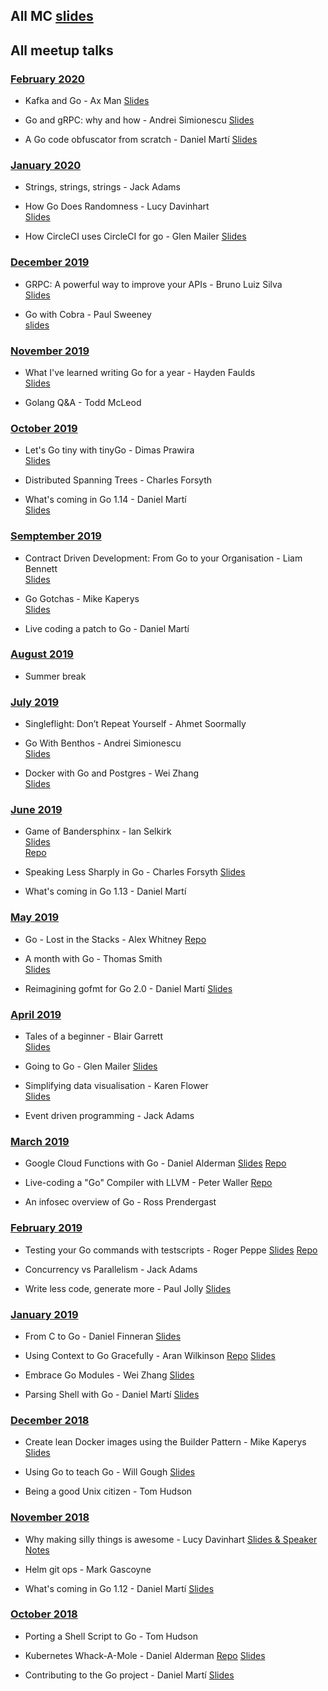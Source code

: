 ## All MC [slides](https://drive.google.com/drive/folders/1Rw8IOTb_8e7YXvBuGZQ41eg9zgkMVRj9?usp=sharing)

## All meetup talks

### [February 2020](#02.2020)

* Kafka and Go - Ax Man
[Slides](https://drive.google.com/file/d/1Tk7WV4mKDUr5p6JJLMeBD3-5Ax03FI_V/view?usp=sharing)

* Go and gRPC: why and how - Andrei Simionescu [Slides](https://talks.godoc.org/github.com/andreis/talks/200206-sheffield-go-meetup/talk.slide)

* A Go code obfuscator from scratch - Daniel Martí
[Slides](https://drive.google.com/open?id=1EySDaexiiVgcmk66iVxrX_-LaLuaxqMcwMwMBAOaZZ4)

### [January 2020](#01.2020)

* Strings, strings, strings - Jack Adams

* How Go Does Randomness - Lucy Davinhart  
[Slides](http://goto.lmhd.me/talks/go-random)

* How CircleCI uses CircleCI for go - Glen Mailer
[Slides](https://docs.google.com/presentation/d/17CiJl3_U9TJu4Aweh6NFLH_vVzUCS1oVGOsZc3m747E/edit?usp=sharing)

### [December 2019](#12.2019)
* GRPC: A powerful way to improve your APIs - Bruno Luiz Silva  
[Slides](https://docs.google.com/presentation/d/1GlXCPojeCd7Y2jJKjV2lQQ_SXU-srf1ZX8dCeMxNhlY/edit?usp=sharing)

* Go with Cobra  - Paul Sweeney  
[slides](https://send.firefox.com/download/8a99921cc7edef94/#qrE0ov9dsY8UYowfK4LkKQ)

### [November 2019](#11.2019)

* What I've learned writing Go for a year - Hayden Faulds  
[Slides](https://docs.google.com/presentation/d/1gGiTppnsQYrW6-37m7ZBL5d1sJ7UgHOhZCfesKWM2Pk/edit?usp=sharing)

* Golang Q&A - Todd McLeod

### [October 2019](#10.2019)  

* Let's Go tiny with tinyGo - Dimas Prawira  
[Slides](https://docs.google.com/presentation/d/10ObNlepSjgoRMGGmt19TkgCsSZ9CTGWhBIZbTLotB2Y/edit#slide=id.p)  

* Distributed Spanning Trees - Charles Forsyth  

* What's coming in Go 1.14 - Daniel Martí  
[Slides](https://docs.google.com/presentation/d/1HfIwlVTmVWQk94OLKfTGvXpQxyp0U4ywG1u5j2tjiuE/edit#slide=id.g550f852d27_228_0)  

### [Semptember 2019](#09.2019)  

* Contract Driven Development: From Go to your Organisation - Liam Bennett  
[Slides](https://drive.google.com/file/d/1T25mhCqf0YtbI8T5JjphAMOHNUCYu2Xw/view?usp=sharing)  

* Go Gotchas - Mike Kaperys  
[Slides](https://speakerdeck.com/kaperys/go-gotchas)  

* Live coding a patch to Go - Daniel Martí  

### [August 2019](#08.2019) 
* Summer break

### [July 2019](#07.2019)  

* Singleflight: Don’t Repeat Yourself - Ahmet Soormally  

* Go With Benthos - Andrei Simionescu  
[Slides](https://gist.github.com/andreis/6c1689a8e95e74b33e07296d397fc6d4)  

* Docker with Go and Postgres - Wei Zhang  
[Slides](https://docs.google.com/presentation/d/1xZmZq85D3HRKnV1TYfSlawywmZwBxv9XYi4jWqmMLgU/edit?usp=sharing)

### [June 2019](#06.2019)

* Game of Bandersphinx - Ian Selkirk  
[Slides](https://1drv.ms/p/s!AkV6K4WpJZjaiflQRr1Jalo72A7AmQ?e=2dXQhv)  
[Repo](https://repl.it/@PyBoy99/Game-of-Bandersphinx)

* Speaking Less Sharply in Go - Charles Forsyth
[Slides](https://docs.google.com/presentation/d/1J3r4x-cZxWRakDQVtsP8HRop2Eg8TxSK3q9DOG8eZMQ/edit?usp=sharing)

* What's coming in Go 1.13 - Daniel Martí

### [May 2019](#05.2019)

* Go - Lost in the Stacks - Alex Whitney
[Repo](https://github.com/adwhit/lost-in-the-stacks)

* A month with Go - Thomas Smith  
[Slides](https://tomm.us/talks/a-month-with-go.pdf)

* Reimagining gofmt for Go 2.0 - Daniel Martí
[Slides](https://docs.google.com/presentation/d/14HcyqkNcQ48uyjM_Sas3HxO1LbFvykcfKksFPHaaEcI/edit)

### [April 2019](#04.2019)

* Tales of a beginner - Blair Garrett  
[Slides](https://docs.google.com/presentation/d/10T-QWDosmw0DUsrDQPDzmyv0k81k3oYhEhGQ_5wx9SA/edit?usp=sharing)

* Going to Go - Glen Mailer
[Slides](https://glenjamin.github.io/going-to-go/index.html)

* Simplifying data visualisation - Karen Flower  
[Slides](http://karenflower.co/slides/simplifying-data-visualisation.pdf)

* Event driven programming - Jack Adams

### [March 2019](#03.2019)

* Google Cloud Functions with Go - Daniel Alderman
[Slides](https://docs.google.com/presentation/d/1isibjSr1NruAYhuClbPnBLkvhGMXDccnDEtO-xdBy5E/edit)
[Repo](https://github.com/Daniel-Alderman77/go-cloud-functions-talk)

* Live-coding a "Go" Compiler with LLVM - Peter Waller
[Repo](https://github.com/pwaller/go2ll-talk)

* An infosec overview of Go - Ross Prendergast

### [February 2019](#02.2019)

* Testing your Go commands with testscripts - Roger Peppe
[Slides](https://go-talks.appspot.com/github.com/rogpeppe/talks/testscript.talk/testscript.slide#1)
[Repo](https://godoc.org/github.com/rogpeppe/go-internal/testscript)

* Concurrency vs Parallelism - Jack Adams

* Write less code, generate more - Paul Jolly
[Slides](https://go-talks.appspot.com/github.com/myitcv/talks/2019-02-07-code-generation/main.slide#1)

### [January 2019](#01.2019)

* From C to Go - Daniel Finneran
[Slides](https://www.dropbox.com/s/ongds3akb2mislt/GoSheffield.pptx?dl=0)

* Using Context to Go Gracefully - Aran Wilkinson
[Repo](https://github.com/aranw/graceful-context-example)
[Slides](https://goo.gl/JHQEyw)

* Embrace Go Modules - Wei Zhang
[Slides](https://docs.google.com/presentation/d/19wRr1rBPEGbxEF8vsAb5Fj67EaG2e6Jx0N2Uzpi_5Qw/edit?usp=sharing)

* Parsing Shell with Go - Daniel Martí
[Slides](https://docs.google.com/presentation/d/1_vJf3LeVCzRrBMT7IMJD9SHVuoNC_IGIwV_aIMgFM9U/edit#slide=id.p)

### [December 2018](#12.2018)

* Create lean Docker images using the Builder Pattern - Mike Kaperys
[Slides](https://speakerdeck.com/kaperys/create-lean-docker-images-using-the-builder-pattern)

* Using Go to teach Go - Will Gough
[Slides](https://speakerdeck.com/williamhgough/using-go-to-teach-go/)

* Being a good Unix citizen - Tom Hudson

### [November 2018](#11.2018)

* Why making silly things is awesome - Lucy Davinhart
[Slides & Speaker Notes](https://lmhd.me/talk/silly)

* Helm git ops - Mark Gascoyne

* What's coming in Go 1.12 - Daniel Martí
[Slides](https://blog.myitcv.io/gopherjs_examples_sites/present/?url=https://raw.githubusercontent.com/mvdan/talks/master/2018/go1.12-pre.slide&hideAddressBar=true)

### [October 2018](#10.2018)

* Porting a Shell Script to Go - Tom Hudson

* Kubernetes Whack-A-Mole - Daniel Alderman
[Repo](https://github.com/Daniel-Alderman77/kubernetes-whack-a-mole)
[Slides](https://docs.google.com/presentation/d/1WlFDW8WYWjAN3MlqdT9Q6GplFSY7wEIgjCvYb3mZ3uo/edit#slide=id.p)

* Contributing to the Go project - Daniel Martí
[Slides](https://docs.google.com/presentation/d/1PouU8NoyLYwdh2Cw4RlOesJJhu7peCMi2NkXpLX4F5s/edit?usp=sharing)
